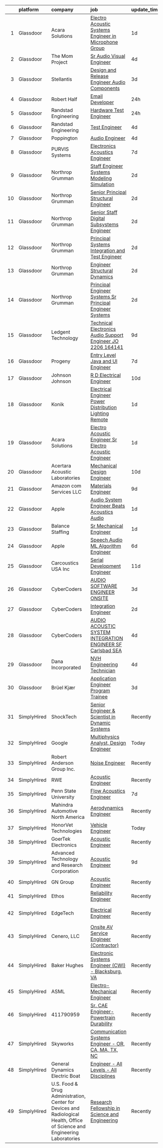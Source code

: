 

|    | platform    | company                                                                                                                     | job                                                                                                                                                                                                                                                                                                                                                                                                                                                                                                                                                                                                                                                                                                                                                                                                                                                                                                                                                                                                                                                                                                                                                                                                                                                                                                                                                                                                   | update_time   | location                |
|---:|:------------|:----------------------------------------------------------------------------------------------------------------------------|:------------------------------------------------------------------------------------------------------------------------------------------------------------------------------------------------------------------------------------------------------------------------------------------------------------------------------------------------------------------------------------------------------------------------------------------------------------------------------------------------------------------------------------------------------------------------------------------------------------------------------------------------------------------------------------------------------------------------------------------------------------------------------------------------------------------------------------------------------------------------------------------------------------------------------------------------------------------------------------------------------------------------------------------------------------------------------------------------------------------------------------------------------------------------------------------------------------------------------------------------------------------------------------------------------------------------------------------------------------------------------------------------------|:--------------|:------------------------|
|  1 | Glassdoor   | Acara Solutions                                                                                                             | [Electro Acoustic Systems Engineer in Microphone Group](https://www.glassdoor.com/partner/jobListing.htm?pos=105&ao=1110586&s=58&guid=0000018175977867845cd30704ab07c2&src=GD_JOB_AD&t=SR&vt=w&ea=1&cs=1_f83f590d&cb=1655535270315&jobListingId=1007945803952&cpc=87A0A889578C8297&jrtk=3-0-1g5qpeu47k61c801-1g5qpeu4lr1ed800-33a10d25f7458ce0--6NYlbfkN0BQuJXpfawXtfhwzLerQhC04iCxGrelUvn_xttDeop7CMmG32gURwRxhPm_v2B23n5Q4vwyu2vk683zebLjT9HGBeMhyKs5NeF4hCgBeTWDmtduG8s6HW9thmlZHF1fRwIF4CiLzOWtcEUpxJ2Sz9KUxEy9HpxjnBHxPnVlBkVpD9aofUcV8Lto3EPgKeKJEq21wQ7VFLRfbX6XmX7HeVLGmpiJeASPBfV5DSrU89OdzKOq_BE_wGop58_ymskXLYbtaBXf8dVrE1MZOaC5C692_Wu9sRXLsO4gqZWikOarAb63LEifCpCQu7p65i8GjV4G3i5y9n-VCU4KUrzYRyB1N7HSOR2MkyUJ-wkqvgjv6cPRRrcPurTPlrswO4pk1QpucK7uJqIlZ04ZVbK2GRCLbH9Oa90nvM7jVq8EJHdzgk82CjVP64SR6OKPLvHbORkO93Zh7a3IxDdMRn0VqEx7_mINHoySZCe4iiYPO6e7cv7H8svOFtXWSUKKQi1L-w0QifwxntbfPKGsIRoAYWApbps8H7KPbLopA__MO_Z0yJoMjxqgNpxKFOMlnxzUc7tzA-ogyqKVBb0XjmS7g83b3j6adYt4KqSwYq1zOk_fSPKlkJeyqkYRMIpNi1RyFipDtSIxH9uN_hOlkDagZQzaiQ0LKqzlbPslv7_bBktFrOziOOO0t67M0nokTwkQg6rCx-kYiu-imD5q6JciCdlZv0wfQR9VpHG4Jq1RG47ktL4qeRJVIqjh)                                                                                                                                                                                                                                                      | 1d            | Itasca, IL              |
|  2 | Glassdoor   | The Mom Project                                                                                                             | [Sr  Audio Visual Engineer](https://www.glassdoor.com/partner/jobListing.htm?pos=117&ao=1110586&s=58&guid=0000018175977867845cd30704ab07c2&src=GD_JOB_AD&t=SR&vt=w&cs=1_67af70bd&cb=1655535270318&jobListingId=1007937497386&cpc=AF770993EC679D41&jrtk=3-0-1g5qpeu47k61c801-1g5qpeu4lr1ed800-1e8ea6b2390f2a34--6NYlbfkN0BDp_epf89aHDQhKpPegNJQ_ldQpEFZQsM9OcONMGxWx6pU56EKHF58QjVdAUvn2gX_BK2JMdqXaKMvPQ-O_yPXPYbViXcy2agRfKi6qVWOPBhGUYEXSUtLFgrlpOWndMJZo2gIsPE7Zi1ZgxAz-U7K999IZRUqojpmdV1n4Pb4HLsOnvSLFztCIcSSsh_zE81mypPIeGMkXFdCms8qmi4bRWt5Jhl7NoFkjwOeH4dZ8kbx4h0Vk_LSLKi4cmPyiR1elFb_y8v3ZZ5ZrbRJQcHthq86UWTDN6MWhFWdx7-ijz_ZF2YThg5FnTIfFsHUg2qKKgxcghQU5U2PHLIQBNaITP6DMEYlksqzfs9l_6IgFi2gXRNCpeSjgUeBiCgRI9PaoAKjhPppkmFLFh84q-D6NlYm5whJLfIp3hd1rNPVFi8IY88HZvDxbenMKEiSj-qli8rugpDLuawDr2PrNKX2DPNPpdmtGNgwU5b1tzsTU3K1FZ5-v5pH_Rj19x7qIUSxwCVSe047WfK7dhHKI-xLboNCRzyavGnZvfMfqIPefJ1wAWRQVZ7eiryxJpjYdD6ZVh1E6zjfqQ%3D%3D)                                                                                                                                                                                                                                                                                                                                                                                                                                                           | 4d            | New York, NY            |
|  3 | Glassdoor   | Stellantis                                                                                                                  | [Design and Release Engineer   Audio Components](https://www.glassdoor.com/partner/jobListing.htm?pos=114&ao=1110586&s=58&guid=0000018175977867845cd30704ab07c2&src=GD_JOB_AD&t=SR&vt=w&cs=1_5fea1e06&cb=1655535270317&jobListingId=1007940054992&cpc=F41FEAB56D215062&jrtk=3-0-1g5qpeu47k61c801-1g5qpeu4lr1ed800-7070dd2deebb138f--6NYlbfkN0ACPwgM8vN-agjfeQIp8j7bA6rWcStjIJMvSUoZk9GVGT3PenFgbY-1Q9aN4mA31HVFRoxJ2DCZeezrQlknxOC7qfiiJr4Rv5Ph3_r0mwDFa0KdoMjgTspL0iCoon1nE0_eXan64kJIUJT2EbC5TAIcyb55Q4a9e_Ne3aH-uB0qrqfpZ01VF7bJaRrk9ZtBm-2ASGRmf-uzqLpWZHQwSNYBiCGiZwtVASzhw-QJGE58pAKezwywPK42JKcT1CN3AC4PL0xSRqtcKiX9zoxrcOXuE8gewk3DgpRqruBNOEPjQa8pKMPlmFRTaIz1TWgBh03pJDD7jHQQYhnUmy8zp29VgM_77QV55r7_ME7PYFBl2sCicoj8IX5cV2dlprGUurhDw1RwSzGjkypTpKWdCEqq6DU-3fk9rwiD6N4nrzLhHGTyIRfjNfaGxh84UlgQUQiG5T0ZEQndDYsc6M6LlDA8ikXBHEd9PbwPw9wh_pX0crGvrcbGWAdCQ89OD2wjAOJrWU-DJngTW9EmW9h4W3RuV1nul-TVQZsg2sQMMLnLDg%3D%3D)                                                                                                                                                                                                                                                                                                                                                                                                                                                                      | 3d            | Auburn Hills, MI        |
|  4 | Glassdoor   | Robert Half                                                                                                                 | [Email Developer](https://www.glassdoor.com/partner/jobListing.htm?pos=125&ao=1110586&s=58&guid=0000018175977867845cd30704ab07c2&src=GD_JOB_AD&t=SR&vt=w&ea=1&cs=1_ae4f878e&cb=1655535270318&jobListingId=1007948313276&cpc=2CAED5C921A5F994&jrtk=3-0-1g5qpeu47k61c801-1g5qpeu4lr1ed800-5bd7648ae8a46299--6NYlbfkN0CpzDdaQkua3np5pkmj49lKioZwmwxQ-yx5plwbYmV_MzWNBoPgCjn5xTvWxSHi3y4zNLEJPAZO4FTHmJvOmu2wtov3JhRhC-gMlRj7eaxUPuhPCont2043VAxQLs8YBk8I23ebX9ew0GvYpkt50hsKZH3qFXh2JEiTufr4H5wTdHnupq_i9wfEn8P_OQSNW5O02_ViLDPinz9tbomj8ZtFBERyl8DjY5y4MFWTU4_ZglHB4a4Ccm6Ap8xQiBTiiTLUCddn06_whFxD6Cs3nOEJHvIXqK0qigLBeaqF-Lknp2hhF3noJn8xG_AusRPVBT3NooqCjVsV2214s6dleyYlQLCyPw_P2YKu5uE6tr5l-8qv4cx6XSnRfnimGeHMuyAksHEO3lTsfAPak6Xjzx5l1rKCxPBUOWcloTbATFjbZc2cu22oIU0xI5FcrSEGsNWqGX2dWIg4L0H5Wg6VWPReKK_9Y1_FoL_AoMibkgoE7ppqg7HX9j4sEFzoUhyT5ZVEtav8qHOZpjJVbFE8F-6Al15g1bPuBecNDBq-m42BxA%3D%3D)                                                                                                                                                                                                                                                                                                                                                                                                                                                                                                | 24h           | Denver, CO              |
|  5 | Glassdoor   | Randstad Engineering                                                                                                        | [Hardware Test Engineer](https://www.glassdoor.com/partner/jobListing.htm?pos=121&ao=1110586&s=58&guid=0000018175977867845cd30704ab07c2&src=GD_JOB_AD&t=SR&vt=w&ea=1&cs=1_0f1b2c35&cb=1655535270318&jobListingId=1007947489759&cpc=9C2286EA3771AAF6&jrtk=3-0-1g5qpeu47k61c801-1g5qpeu4lr1ed800-c270d077603f8dff--6NYlbfkN0BDx217eft1lC7uqItkaModCFPNh_e0lnHdKkvEJecXwu4gIqA7CFTnvSYR8MShG5YAT3xmNtuZIiNpjUyg0ToAcOXhLwr6r-2xNbZcW_06shlzZCXk0hjpSTV8Or636nrvIzTKRA784oFA1to8qP_Z3tznIGN1qNgjHXf3HuR6TMIRl0x_KPMKioAMn9hBEQNzeGmQQeifjTKwCuItNNOAkcbIy5eLJ5v5XwkgkO9-2282ScQf08yOO63AhfHHV-yJAnmQGy64_dxYYACN_ABkV-JBp3wrckb2jrn1Qg_06rdN4SVVzd98zAFUsLTA9Z4KOvVa7aYTF--xQpEn5sM3FRzyve06GXRbSliqqsap6Yz8FzeQ6LTupJcCa2ugr3br7bsGlh9aL0oymuiR6VPfBBx2TBc8XHTY9FK4qyd37GCNF1tm-UYD1_7KD7juwGWNHet_2Zr18S6UtvQH-h0pXCG9UsZAb5fox5yR3Ft5RAZILhVWianJvq3InW2HSvMEPVIg0LxuJYKtN2ZmN_1zYdKS5Y6geTIi4OljhcWx3mqMIxAbz-u5gUvdFpNd2D4DIO-2jHHmv4Gip97ow00wInfimLpBV3jf5-1pp9IL8uNe9B6HeAIOyHeMXGkECg1lybMQFTV3ukz13UJAWaW3)                                                                                                                                                                                                                                                                                                                                                                                     | 24h           | Omaha, NE               |
|  6 | Glassdoor   | Randstad Engineering                                                                                                        | [Test Engineer](https://www.glassdoor.com/partner/jobListing.htm?pos=120&ao=1110586&s=58&guid=0000018175977867845cd30704ab07c2&src=GD_JOB_AD&t=SR&vt=w&ea=1&cs=1_4fb4bfbc&cb=1655535270318&jobListingId=1007936932712&cpc=1160948BCBA38B5B&jrtk=3-0-1g5qpeu47k61c801-1g5qpeu4lr1ed800-8ae2f7791b734d26--6NYlbfkN0BDx217eft1lC7uqItkaModCFPNh_e0lnHdKkvEJecXwu4gIqA7CFTnvSYR8MShG5aOWO124fPjTIQhIELmIHCS0yh6GXzefB-c-QhWN8MCMdmbvmLmXCoUhvDNIDHjIlh1-mtmH2G4BQc95N2R3Sk7nrS3BDbKrMYE1RWTyU4ovbEmFJMXpnb1UCWG8vh_VkPMldBpQk8x5tPKpiBRGavxtd36hAMDRo2bwCorwG4od0Q7nKbNhFKEcviGkLW0-fYpehPq1R67bQG5G09F9z8fbgUdlgqGBuBKirWShpHMhJX0nf4YEQzPm3_9SDsU4sz3aQf2hVAF_dEYf_BWwvawXzVPoJYfgC8qxKXVVYHnv1cel8XaYufBUhcwG_ThSdrTIZ3EJ_qwMjY8tddxTFlN-ux--k-0IZTS5mrjgzX-MWH4Ehp5dDxRtJKreTwvYyX3n2GvhOvDN_KmLBe2dLPN-evT6NhdwNiQuNR_Bvd2yDV5PKKYpabXn-Ukr_4CuxemU38NhVczA_GF_k-g5rC6yseAwGfEu0vs9tmXOa-UOFMMQ6v5ZBIQmIOKcsQj23nEQjbZArVo53gTmwUK1C5Z1dmwyijx-BuSf_nERSf3AHqqn1_7DF8zGKC1WoiMKSE%3D)                                                                                                                                                                                                                                                                                                                                                                                                                | 4d            | The Dalles, OR          |
|  7 | Glassdoor   | Poppington                                                                                                                  | [Audio Engineer](https://www.glassdoor.com/partner/jobListing.htm?pos=126&ao=1136043&s=58&guid=0000018175977867845cd30704ab07c2&src=GD_JOB_AD&t=SR&vt=w&ea=1&cs=1_537a3331&cb=1655535270318&jobListingId=1007937402932&jrtk=3-0-1g5qpeu47k61c801-1g5qpeu4lr1ed800-60c99eb234dce98f-)                                                                                                                                                                                                                                                                                                                                                                                                                                                                                                                                                                                                                                                                                                                                                                                                                                                                                                                                                                                                                                                                                                                  | 4d            | Cody, WY                |
|  8 | Glassdoor   | PURVIS Systems                                                                                                              | [Electronics Acoustics Engineer](https://www.glassdoor.com/partner/jobListing.htm?pos=102&ao=1110586&s=58&guid=0000018175977867845cd30704ab07c2&src=GD_JOB_AD&t=SR&vt=w&ea=1&cs=1_6929efb3&cb=1655535270315&jobListingId=1007931850463&cpc=356D09F0C08B1729&jrtk=3-0-1g5qpeu47k61c801-1g5qpeu4lr1ed800-4e39bed1e22fc1f8--6NYlbfkN0B29fDBQTXtL7RKg4yuuAbR01X7SmyIGFZzmoD4nzcLdWrLEhpCAQl24OPSZdbuLNrQhvC36Z_7NrPI2mGba9Bz_P8jUcBSDVcbhayTJQW6n1CA6VQWwYT5PMQwp95seYxcV73OB0O7WbBqHsESb5m-6ImhfZ9COWoTGBJlxRko0Q3qeKPeWF7lYqpuVBg2inmwQ7ttPGoIg8yu28-SempiWRhWFRmu1ci3XegCIQcI5JInS0byq-8ZZszr97ADkIveicBqnYOiOr0PSdsN_5kzpKoykQ0ndpTPekTCWndAznDekPR1AFeZXjMT2Q48XMaDwYAnQi5EhW6fT1dRwfvjEGzH25xK14zAJopsvYc4Fg6_dSa0gmwUrMaK6Yb3EZ6tqcZ9oyUTHw-OA9xQhuVcYLWe9iA2AVdqvBnmXE2C57Huq-Lj6QYz0oE0LfWnmPTyXc6XcQfNHw-jyCbY9VSyT5d54t4PJBfCNiaKsvw9dQDiCTJOUYg85hg0gDPkG4JSWW7YHT5hssy8sTvyx7sQH4xLnc7mRjiGirzu3CDlYg%3D%3D)                                                                                                                                                                                                                                                                                                                                                                                                                                                                                 | 7d            | Bethesda, MD            |
|  9 | Glassdoor   | Northrop Grumman                                                                                                            | [Staff Engineer Systems Modeling Simulation](https://www.glassdoor.com/partner/jobListing.htm?pos=107&ao=1110586&s=58&guid=0000018175977867845cd30704ab07c2&src=GD_JOB_AD&t=SR&vt=w&cs=1_0ffcde13&cb=1655535270315&jobListingId=1007942049135&cpc=0FE1F5EA2BC84A01&jrtk=3-0-1g5qpeu47k61c801-1g5qpeu4lr1ed800-dc9e1a6b88e4b111--6NYlbfkN0DPf8Tf_oakpB62WadId2dzQiWExtALTi0lpCM--zHBL1trAzPQuAwgyDf_-NiZch10Khgou8-Cu7Ltw3gWlIbJaySNZmwZrjCuvJjSbZuJJ3eJk31rncjPYYui2Znlalcdu-4v_9-GLb-49w41C1b1iGyKb4RoBpKNK8DHvwpDmUguqWjxIpLIauUwZfZIXBhDj-geRnHHST2jxiiw8O1mxDSIMzbdOn_WV5FZJShxWFK270og3nVcuknUQhOA0C527RSzRioIujbNz_AiqbJmhqaDBvvCNQ59nNmwXjW2HZuWHmT8T2j-HqeNhEYso-c2-cEQXczdTZkL6GDpIje6AzgVN6EomnSZKEoAzPdbGnD60pvqvoWuOva0CASoVX4C9QYA8KD3bsjdladIzpfRVezv1RsN9lfFfRpQiMVXA2YEviYVC0fE5uaq3pomZpnqrlfv1hTkstybVRBYTzKSP4zaQlcDBF3ZRw7xpJR84HnopUe2Vd0o8y7gQ4pTyaP_hRDsSfJSO8JSNngUW88GP39IatpT4DK-t6xF5TJcz-zQDTifSdG851GeW5RjWsmtOYlAjptwfsh3mPqlKXppAflA-MTfkTjUqnUV66cA5PodIHB_QBnAqPhqpPH8wi6JFsFX6hOUXGZEJPdySXtZs68VSZSrxeiRVjHLXyrICt-iqpcaWg3Xtxg6rS_MX47Xuuq0ElUHMdnwR2Kgzk-Qp1DAXDzepfD4AS89w5wIjkCNhobkoW6_qpmXWgWOl2VzVmrGMXLK7LMguro1peKLW6ORpfzRxuTGEMdpIulRrmq1yqJetvOUG91FYwl_OywlsScItG4QT0Uisi1TT5N36o1L_1x9xn0%3D)                                                                                                                                                        | 2d            | Nevada                  |
| 10 | Glassdoor   | Northrop Grumman                                                                                                            | [Senior Principal Structural Engineer](https://www.glassdoor.com/partner/jobListing.htm?pos=109&ao=1110586&s=58&guid=0000018175977867845cd30704ab07c2&src=GD_JOB_AD&t=SR&vt=w&cs=1_4b89bd32&cb=1655535270316&jobListingId=1007942080696&cpc=0C139D4CAD5A6DB2&jrtk=3-0-1g5qpeu47k61c801-1g5qpeu4lr1ed800-1a790195d7c9ca92--6NYlbfkN0DPf8Tf_oakpB62WadId2dzQiWExtALTi0lpCM--zHBL1trAzPQuAwgyDf_-NiZch10Khgou8-Cu5-76zCYth_05fdLHipP9iD9_u5ByIDoKV17gaCnWB1nvrtbtz1YtU5o_f5d8LLe1CyKZbQeebZQpGpStwVHMWokiaRpwtEk5PLwhQQvMEx2LGe2jkL1yAOWvf5lEz2_o-u076NiM_epcG4A2JEwtnWa_ksVLiWJMX_bS7zHNIbi-n5HXaUbHNzsfXk0rtmtZKSdrH1cwDYh5eEO-end7JYioJ_2CBJQAM-gLjv0H3tHIWCmprDnRvPR_up67AgKHOyO6jDuEJQWNtVkOmNywjRsr4QLqYZ_dCDhTauzLFS50K5-R1_mFh9TE_vR-8dPYrIztlAy1kUHppb_Rvl3hENJU-TSpL9rcowshy-h7O6QgYGqHOLIYqnv8NixUmv6mC8xAYIQ-vYXip_eJ6QF4KxQXxcMppsPWsUacxgFnUrw-r_sTkk8WBbQ0qQVxrh8KD5V2Bn8O1kqt8B-4qlAtMsKYSNj4cv8fjznBKFQKEcP61z9PFOqoCd0c-zC7yDxLEeME0F9Kil7FVgQ2hsEfBacBO176a3_MHq0kyQ2cOVq-00tGMLE7aEpasGAkXprMacFrowX_ss3rHTzVAwab6-kKuILrbAmuRHLiWMMXCG6_u_QDFvhIZsja5ipuggO0Ituq9h68iUUPJRUnCZtlwvvUm3Q13Ik-jimRgVz7fawo_4mvIB61joy_1bQCCRr6I18dUJaJCKTW35WgfKtMAABrMZZlDYqYbfK5V9Uvny4oOOKS0cc6iBpy3_ZzklKDGCvYSHVOn5iwojOCwPiMCs%3D)                                                                                                                                                              | 2d            | Sunnyvale, CA           |
| 11 | Glassdoor   | Northrop Grumman                                                                                                            | [Senior Staff Digital Subsystems Engineer](https://www.glassdoor.com/partner/jobListing.htm?pos=108&ao=1110586&s=58&guid=0000018175977867845cd30704ab07c2&src=GD_JOB_AD&t=SR&vt=w&cs=1_36befcbc&cb=1655535270315&jobListingId=1007942046062&cpc=4B86475FAF393599&jrtk=3-0-1g5qpeu47k61c801-1g5qpeu4lr1ed800-7ce9cec4b6061ffa--6NYlbfkN0DPf8Tf_oakpB62WadId2dzQiWExtALTi0lpCM--zHBL1trAzPQuAwgyDf_-NiZch10Khgou8-Cu2R4XJTrpGX0OIH_3OpVRH-7eSHFQt-zygFmp3wtmdimAVAymqXyQjjwnWewZ5t8iJZzaewW2nBwKspmahKbZl_dban6P-mJekerrXsOtKrHdac_Q0gi7-kovx_5Ef91txu5FzEunhUbOYhrzM8KHyiTnjk0CzJY_cYdZq_m_iFTHJybw1KcF3eXPoOs9YaDD34KIclXzGjRyUU7SEiree58RgLYIy8w63IbDGKl_ndZMRmuCA0qHT1yInbnjYyA-xmGe6spInQrS1Tyl0C-mdeN3y-JnzGtXuDK7ci6Me4WWeLksA_k-X768aGEWG29-bFRGHMBfhM1_48n9oBjfADEDaCYa1aGu-B2Xfvj4ITZF03H74Qt3Qmzi6HS5Kns8ZgltXSwPDVAGPNkGzMnupzmlKRI3luhkuKtAhNBSKzeiuLAZMrPcXnnj4wIDEKjYODmQSV3WMlaEvmi13bHANhzHg5b1T76JbC-nyslAP3pUmH6qnCcFWWdJk_l0fTBZ1rvhw_2UgZrWgaccX8IeWZLuY8RxAEoD5rJ_Rm1DXNZjYQaI4sAGg4YHjrmSYFwZcXV2ArVx1TXR_8_Ok4YTlX9Pj8-zTtBx1RnDlHEthg_ZYDw3xX1OuNHap6wYJ4ZWslrzmqzevTQRpNMcSjlA_twRKdAZmmCLJTuJmNFfmyTBhnjA_m6WqgpWKh51QdloiGUGEJsXhYiZh7iIcmfJsDhM6LvG6OYXS5NTn24BWTglNrDMJzPKiaLadkG8QUkgBvM4SGeVpe1tHDXXcepfk4%3D)                                                                                                                                                          | 2d            | Linthicum, MD           |
| 12 | Glassdoor   | Northrop Grumman                                                                                                            | [Principal Systems Integration and Test Engineer](https://www.glassdoor.com/partner/jobListing.htm?pos=111&ao=1110586&s=58&guid=0000018175977867845cd30704ab07c2&src=GD_JOB_AD&t=SR&vt=w&cs=1_606556e3&cb=1655535270316&jobListingId=1007942275475&cpc=155EB9D5185558AF&jrtk=3-0-1g5qpeu47k61c801-1g5qpeu4lr1ed800-26718d41e03c71ad--6NYlbfkN0DPf8Tf_oakpB62WadId2dzQiWExtALTi0lpCM--zHBL1trAzPQuAwgyDf_-NiZch3lW5q1hyHtOjMgNFVdTiJZUP1B0jY6up8QEbbEyThse4qf_vwexbNAMVd9AmQyVgIQf3330gIA-IHXaxwFBmlCc4R4MIsssyToKcSB6BITi516S1Jh7GxYFGpjc2dWlstLt6G3vDiBZqQ1Q_1qbs9k1J9mhZ8g5h9MlXxvCsSkokfRO0JfumbrWzh8WjKCl2h5P57C9NInjb3WJ-01kM7SaPU8Wrje-qLYEnTxFkSbkcqoFZSCfbMg5PtL-PsuTVI9JuUDRb-Oh_YxEUFGN92Wi1W1LvYIeKGnA_Tt-NgEfn8Q8WA-JDSvlglmJbtahdDo03iUvqejFX0G77jbT9vashxzcn9hDBVsrshyDwQQ6ZtXrMgXzCl4C26AzdqDJxBwjmvWs5tWhzMXyRKPCF3lG5J4impp619YQ4gQTUvNSwSLS84igRfYBaVPKeb_mo18ZacMhpinHysHdbHVPPLnHWjKxsZEn-lSmDZpHq2ii_C0pv3l7hTgzUOnw4o3qswgXUCQT80TBnO7kgyFkqL4N41B5KV5Et05lFJZUNH7jCIKY40unnlRIs5MyKztauwBD9jLH9L9nyFoomA7Ovk7lioaMwNLcqmI494zgZzcyjaI9ie5yqg7XxUbNPiA8MENxOMMff4RBeE2nT0vRMRHq6sON0ImR2uV5LiXS69CVMNaVEQtUDpow6rZfJbhYpklYqymKIDf-v-cKJgEdUz3FH_0oKH0z3ZjrX1F-OF2FqKchuGkDhN5um-kntdSqyPh5c0KNMU9T4_3PejBIpWK2JbDCxBLQGf1ktNkKefEWg%3D%3D)                                                                                                                                     | 2d            | Sunnyvale, CA           |
| 13 | Glassdoor   | Northrop Grumman                                                                                                            | [Engineer Structural   Dynamics](https://www.glassdoor.com/partner/jobListing.htm?pos=106&ao=1110586&s=58&guid=0000018175977867845cd30704ab07c2&src=GD_JOB_AD&t=SR&vt=w&cs=1_cee179d0&cb=1655535270315&jobListingId=1007942591500&cpc=F17331D9BECC482A&jrtk=3-0-1g5qpeu47k61c801-1g5qpeu4lr1ed800-812c1e14747dbb04--6NYlbfkN0DPf8Tf_oakpB62WadId2dzQiWExtALTi0lpCM--zHBL1trAzPQuAwgyDf_-NiZch0UqhliGgMESFG8c9VlXYVIWE5VNo8YKIPHXEAOESgiO8vRlKdSkrSvk7kOQyGj7S80c2vQGmPdzTv_cTYMzoz2ym7r_TY35t0hxCelEqFOgYIAoP5L5llEEdJ6nCnfHD-hwpFmuC_IyYHpKZl8fjuWR1EhXkeymtNIP7ksgRi7QQw51EO7v_2kj4-ZgiuvddoK2TLV_Pzh5tHAPW8-8jkmnOslNTRZrAtaeyhuysQoGzJjIjaLaJLlDdeJhKhBtxN_NMCDsuJ0yrMNvw91T9LKqotReiDutkvYBex0OrhgHfzQaVMPAbzoNDQnuAzA-qb71I4TID2dTH0L8pCIWrM7Gul4LAsyZClIB3UhkgG4RX3VnK65RJt_p3xLXd_4iQfvAqEeyG1nnCXAlLPaIrG4y2UokUnfYDxzXz9159hM5TpcYm7maUawgJqOAJ3wRllHogO_Qy458onSSHrbjWHa44vEsUPNXVoQmOR_LaoVQ-2Al_e-OQ8exCkcVjtUTcajQ1gUoXwYl8-GxNiPQs_wVZ2GZgKOsgpGLmEygjqguxyPyUFhrOW9tdPS385sJSIfA_N3EzddxzMKuPYGVyp1tEHRjRP3YUfwpuf1mAjDvelFxCV1PZ2bn7jxWcl4sjoZZ1wZb5yfzEZBVV0j8HiCtysc5BluO7bvOR_EfHRMfSdZhUQmdB7HyN4uwhEvyp6GBfngpqEtjS4fQvaWaLqjjXsktwxKRP6ddwDgx9I33V9HFoYOZPi33dBxmTWc2vYZ7XKFdWjGww%3D%3D)                                                                                                                                                                                      | 2d            | Clearfield, UT          |
| 14 | Glassdoor   | Northrop Grumman                                                                                                            | [Principal Engineer Systems  Sr  Principal Engineer Systems](https://www.glassdoor.com/partner/jobListing.htm?pos=112&ao=1110586&s=58&guid=0000018175977867845cd30704ab07c2&src=GD_JOB_AD&t=SR&vt=w&cs=1_77e1a5dd&cb=1655535270317&jobListingId=1007942041981&cpc=B076152010A3B66C&jrtk=3-0-1g5qpeu47k61c801-1g5qpeu4lr1ed800-e48e28d163f1520f--6NYlbfkN0DPf8Tf_oakpB62WadId2dzQiWExtALTi0lpCM--zHBL1trAzPQuAwgyDf_-NiZch10Khgou8-Cu8CD7I3fX7MrmWNxbLZR50w0inIMxQDEx9EaEoENyY4oc4GxnlBv4XHH2VI65uRfC2YIhBc8pBz6R-0hDOVKqFsbR-7f_gPh0AUc9O0KwVjbq9fx8xtobdGGq_LPcLlP7MFFfzhQqh9kvTb2Z6DKnVmp5lgiBwSASdzaR-ISbdpwkPPp7d5wMdnknwC2cwgVXGZL5KINl50pB92FBNalQtWUg7y8P-TLkZi0ZrpSGJWNSY0AbMog_W_8AEgXefxSc2R6IlAPtbEo02FDzleWf6GDcwYPa6LYUz-yRbpyGQbEXoVnb4nAxQWnc1ylKsi2y7YvjPSeZsoXcce_rPEM1Mqm-88MSzzUBpYRkm92PlsG2YKVx9VYOf92gISE02lhmaj-q1jLMDEsihtN3gWlXfpPMbKU2CUXEkG6t2hX9LOmcesJNebniA6zp1Y_LDhzT9vOXXpEy_NO3P-8-SGhzciULXSuzd_O_nHdgDudKxDDjJBFJsU6BdQKEyNDmEOe6Hf1oLl_FapZC87Q9VejKQyGMNJxLKGtGk5V4KB_FFCH423lAQ2fm8ULHd8EhP-ApnohzGrCADcl7AaPLytc4U96_gbaCLhiCCbXrSojqyBpR_ZWpWifT2VKG-IYTZkwuXKxY0vendfdpTicVh-ggNcjFaZVEUcpdlxm_5Vy45du6WpZBz-i2gPrVMtCbwPCoRH1x1VQt1A1wJ5dfFdHioGDsHdH_LKF1Sokde6jG0tneJ4PFdqktYlfi1nwnLmepvyyTmlcds28Ow2UZB0nAEzX1CvTkQr-NdJcWTA2u3BF)                                                                                                                      | 2d            | Annapolis, MD           |
| 15 | Glassdoor   | Ledgent Technology                                                                                                          | [Technical Electronics Audio Support Engineer  JO 2206 164141 ](https://www.glassdoor.com/partner/jobListing.htm?pos=124&ao=1110586&s=58&guid=0000018175977867845cd30704ab07c2&src=GD_JOB_AD&t=SR&vt=w&cs=1_08d87b8f&cb=1655535270318&jobListingId=1007926138461&cpc=6FC5BA77C9A4CD78&jrtk=3-0-1g5qpeu47k61c801-1g5qpeu4lr1ed800-5746adba1f036272--6NYlbfkN0BhfrGGbcblirJ0_oD-V1jJ9SBvie1turFDKTAe6KCgNxcglQf_GDNs19Mxti6n_Srme7lI_GnoYEG7B_cetxCtFYk_WcDPEkmNW6fhBuqldATdzeMCQnsdG8Clk3zAgvaR8IfVBy29colwqcaGu155MNzHyM-EkVCjHwM9uHBSP4tqJqPCHMW1M_A1OlmZfSIECXp5Q4OAtdUxo3aKPtnnrVfN5BukbC7HQ_MpBTUx5-ofaylh1GVPazl0uATzENCP2cwuqFvJtrN46yMqqVA5Gs8E-qa0QiQDPkqbMulayAU1Vrix8Kqx1l5z3r2kx_XmM_0SBGu5RJNutJvF0Bjf6Kg9y1ZV_sha08TQyu-BywQesYk5hKkF41RHXuj5sf9ae3FxBELhENarfp2hNXw552p-fugDD8PfViTwNeaIuDxuPrHjhw4tjP126jGTJTGDGtNhiDV0Gw4zFk7tb89bbOxwY1yR8rcyWTWp7m9SOPpaSjkIv0v224CTkfgeOuLkyA-ytfqf31RFW7bJ887hBW2K1e-yy5KjAGAjwuLSiYH6dUQGQ-q91daQgpl2pWJ5T46fc0R213fNU1y3a0nz4xwxvUDLsfh5JGaKoPhbN0PP9JjjXgY7pMPjY6KqSc7THzCK2x6JmVvE4U4qDwWu0-EOcYKB8aU4-7XTANT2Qk3E1UDrB1Er)                                                                                                                                                                                                                                                                                                                   | 9d            | Portland, OR            |
| 16 | Glassdoor   | Progeny                                                                                                                     | [Entry Level Java and UI Engineer](https://www.glassdoor.com/partner/jobListing.htm?pos=128&ao=1136043&s=58&guid=0000018175977867845cd30704ab07c2&src=GD_JOB_AD&t=SR&vt=w&cs=1_2bd4eeb9&cb=1655535270318&jobListingId=1007932198898&jrtk=3-0-1g5qpeu47k61c801-1g5qpeu4lr1ed800-6a4d0cc6609eef3f-)                                                                                                                                                                                                                                                                                                                                                                                                                                                                                                                                                                                                                                                                                                                                                                                                                                                                                                                                                                                                                                                                                                     | 7d            | Manassas, VA            |
| 17 | Glassdoor   | Johnson   Johnson                                                                                                           | [R D Electrical Engineer](https://www.glassdoor.com/partner/jobListing.htm?pos=103&ao=1110586&s=58&guid=0000018175977867845cd30704ab07c2&src=GD_JOB_AD&t=SR&vt=w&cs=1_db99c67f&cb=1655535270314&jobListingId=1007922699024&cpc=4AE8B46D8845344B&jrtk=3-0-1g5qpeu47k61c801-1g5qpeu4lr1ed800-bf0cc5c333c4b79e--6NYlbfkN0CCkkOEIuV3GsdR4aB9eIw4CLk6HRsorgR-3OrCJVRFzXv4yqZljvCOVtjHsajLUQcIAQ9LeeAixp0uQ4AAInAU1BuSd-KZZm9Plqe-p3KMkc2lvgaaSFpnCWofxO4Z9oiplu3xS7-SDRgUAD_a2FTqYjQojDgOSh3HB_sCT8bsbKC_n2SYnKNztiq_nelgvUo4YZA_az2M7IymjWZOlZjmYvfmTSdVPswiaTdvJCyCVuSmHDzQ3gnlLzI4N-LGvspH8-_0OQjuatssbKm1kli9cQmp_2TrYZKOihxTSmpuoPksJRHxKFdS1HOyUPNP2dH6hiDz5FouhsLiTpttJ_yPvjGSqmJBMPOdMuxUCO2O80vShcW2Eo3VxvSUiinvkZxSQ53bHBHferOYj2yWcPix3wqJ5c-HJfi6l1W6sEvIp4qeIKZIXefEmEdYQKPIeparF_EHZ5l9Uz60PEaQ5fc4bf_3KNLR5rFSWwt3pN-r4VDG3pq3catdjjGFBWWMsU-CbaIjTgvZmw%3D%3D)                                                                                                                                                                                                                                                                                                                                                                                                                                                                                                                             | 10d           | Los Gatos, CA           |
| 18 | Glassdoor   | Konik                                                                                                                       | [Electrical Engineer  Power Distribution   Lighting   Remote](https://www.glassdoor.com/partner/jobListing.htm?pos=123&ao=1110586&s=58&guid=0000018175977867845cd30704ab07c2&src=GD_JOB_AD&t=SR&vt=w&ea=1&cs=1_5fb1c9f4&cb=1655535270318&jobListingId=1007944840997&cpc=32EE424DE2B657EB&jrtk=3-0-1g5qpeu47k61c801-1g5qpeu4lr1ed800-b9a787702e43b680--6NYlbfkN0CtRfEJbO62b4JqOzanzcWMJBR1JzRWelxfWGz6I4RrBLk4853Sr2jbyegK_RDsCoebGs1MH0-Iocm766MyP4ghVlaolST3AvFXTN-Lx6CRKMjVfMwNaPE3LwznWsAl3EjdjDLKabzCLo0umEZuYFohTcaC4Y3t4EHqd9ZtMksXmAZDYLVqzuVgeEg3UBaXq1Q5Bh-o-T0qN0WOu9yzvP7AZV4Yro0mQh9OOc5Viz48vHOZywVM5zAFIh174Iq3m75iRRzT-LMbz4j3vgkha7fR7HmXsSytNh5KCv9EHbnI5fU0z07dlWU1YbaBFTZ9uSLcAXFGs-CJCYhQBaEYgrXrIzz9XUzcjg_dbLWm6Zmo40EisTJM-gX3ttZ1rw2-UG97dRVhrUb7PWfX5E5YHl2oDrnevBY34m5xPUEchnCWpFSB1T97im3kWOznEK5cNH9FKYPxCu8_xrvfYlzE-SOBqu_fUVgtGJPE8jrXn68JmczVSzyOnnvrIiT2f3IALDkQdX0wNUe2gw%3D%3D)                                                                                                                                                                                                                                                                                                                                                                                                                                                                                    | 1d            | United States           |
| 19 | Glassdoor   | Acara Solutions                                                                                                             | [Electro Acoustic Engineer   Sr  Electro Acoustic Engineer](https://www.glassdoor.com/partner/jobListing.htm?pos=113&ao=1110586&s=58&guid=0000018175977867845cd30704ab07c2&src=GD_JOB_AD&t=SR&vt=w&ea=1&cs=1_9c6ed6f2&cb=1655535270317&jobListingId=1007945803954&cpc=D69957E0862862E0&jrtk=3-0-1g5qpeu47k61c801-1g5qpeu4lr1ed800-12a33d67cb4f9952--6NYlbfkN0BQuJXpfawXtfhwzLerQhC04iCxGrelUvn_xttDeop7CMmG32gURwRxhPm_v2B23n5Q4vwyu2vk60A67_P3iUQJO3PdPI4oGR0cBLGlt5vNvTmpjU0dHpSN-hkK6QoOGPNbNy3iTEwJBJQ6Voijnm_QspCUA_2l9ljUyA6jjBkSkqttqbmnn1bT_l3ka28VovK9klBhvlD9jiLzkhdMGNSnwcsTbWqYy9GActMckhgCCmx1jZKX5aBWi47baCcRx-IykIfmaEnPfiSDLlN5hJg3kJQorYoQybUGDBHDrc4AVQ_yFSTbLNEH70dHx4qsnPlnbvf-4MzNqEmm70jiGtayfFUatLKF7Gd-dnOS8f5T924Klv4htDT6bCEA-lTUV_Xx_dxmHBT5Jf7V4QCnHtg_eXMDkraWNLwLl4tIjdkWsa02vHnM7Ts2Xpr81xB5YgHKjAKnFew-8EO1iJsruT8JhFQFWAmn0Z_Fe8iASf5ruOGZTRJL_DE3vIv4e2-RLi-u1S5dRjZmWQMPCy3TijJXdseLnAfru3DPf_gB5jAhezzRrpJRvx3N-aBR2Cdb0asO-dC-Jru55EQaefV-19-e9urhTYOWwR6xVERTu7NrYFIxpUaIrB8wf2b_kcyjqJKp5MHOje71JzkhyEVmy9XeewQkxpY0a5blKV4cK9W7NzldbNh0yebwUf2ltb0YKP-Bzfrgra4r6dzqchzamorUNf3TdUJRa9IFNWauyvmfK8BTkbjHbek3)                                                                                                                                                                                                                                                  | 1d            | Itasca, IL              |
| 20 | Glassdoor   | Acertara Acoustic Laboratories                                                                                              | [Mechanical Design Engineer](https://www.glassdoor.com/partner/jobListing.htm?pos=104&ao=1110586&s=58&guid=0000018175977867845cd30704ab07c2&src=GD_JOB_AD&t=SR&vt=w&ea=1&cs=1_e218ab5e&cb=1655535270315&jobListingId=1007923836196&cpc=70D6958B2CFB98E6&jrtk=3-0-1g5qpeu47k61c801-1g5qpeu4lr1ed800-923bf5b349813716--6NYlbfkN0BflVJNwGhgNxcd2RjbXHB2Xi-A9QixhWiONe55HLAVw5nJx4VfApodUOyVfTfArvkuLW9bEABIOiwKF4FzDhbFZ6VMkWjyIOdyHiyGji4bHgYl3l-aQF10j2mu2h90b1WCcrqsPRqSOWJBlUw4AxEDAryxQ5qwY3Tw9_EYsg_i_MxOQ7jLe2rtFB4EhSnG_ouVnlGl12exzzj0ANV42UFmL0hkkUWaZYN3EJVFPiTD9cT6pi35CBS-ujmxEq0QhGcdrUdzO2Bs76U1uOpCcP1lBJu8saY7649121kH6-qQZQbItSe5IC7f-TiKBklFyfWyH8288nGMEMrxzcz4kkHtCSRHz2DPUcKDHen6mlTjRCatQskXndKG_k4z0fu2L3pN3rQJV4qc-4RKDGaP1EgjuJgyw2jKAU39SBOptKK2xbZVgTX43Irp-aM9Up8OIJ06ERQQbkMYHMzPzzhzx5K-TFjsK5Cv6JZqDwvWadiETLbN88ePmauTTWjtRKoFDRg64J0pl2ImOSiO_hVofCTFyfEZ2KnO0Xs%3D)                                                                                                                                                                                                                                                                                                                                                                                                                                                                                                   | 10d           | Longmont, CO            |
| 21 | Glassdoor   | Amazon com Services LLC                                                                                                     | [Materials Engineer](https://www.glassdoor.com/partner/jobListing.htm?pos=129&ao=1136043&s=58&guid=0000018175977867845cd30704ab07c2&src=GD_JOB_AD&t=SR&vt=w&cs=1_f9361059&cb=1655535270318&jobListingId=1007926659952&jrtk=3-0-1g5qpeu47k61c801-1g5qpeu4lr1ed800-16ebae65adc3a524-)                                                                                                                                                                                                                                                                                                                                                                                                                                                                                                                                                                                                                                                                                                                                                                                                                                                                                                                                                                                                                                                                                                                   | 9d            | San Diego, CA           |
| 22 | Glassdoor   | Apple                                                                                                                       | [Audio System Engineer   Beats Acoustics   Audio](https://www.glassdoor.com/partner/jobListing.htm?pos=110&ao=1110586&s=58&guid=0000018175977867845cd30704ab07c2&src=GD_JOB_AD&t=SR&vt=w&cs=1_913dcf37&cb=1655535270316&jobListingId=1007946395921&cpc=334ABAF5D42DC775&jrtk=3-0-1g5qpeu47k61c801-1g5qpeu4lr1ed800-21e9ee3c22229fe1--6NYlbfkN0BvKrLyj5gPmtZO9T8euul8TCxuuKNOtzRJOomxnwSEodTz2Bc-sPZl5OJ9R4TJsNec-GsM5itPkYUMiZ97SD77MqXyI8TTSJXPoB8wYYM4-otOhExxyVxSfwsfphh3AJq9oe8XmOMABO7CX38-IGS9xk4ZIL5Qtw7nwOgEuLFhPTdO5gdhuFIqvLQ3P8DFqjKeNaKwJ2eBsaUkDVu8dFVJryhmCpx2NZ5Fy5kAabpIl2zv86lZH_AORlDWzut_bHQ4d0WRnjVfOo9Gzv6E6nsWGDjTzeAX90F24gxgNyayrYCnZn9i8lKwAAr-KcNRZ0D2aKmqUA_VHD7gIsDvfendPX_jdI5tSBgjUfvmSJdalNOa8fsXXmufgixqSPcXFJh43iBqiZCwHgdvP4vOpEnLaiuz6w-T63dPYyazDi2UZilGWrM9VEUu5YDrxnGtzd1jqvFyDgQybHEIpM2ltm70Xq-20zrhCyYR_2dQfk8qmDSUjaWhvN8uVNr3mU4eYtIq6U-sF7-h_0XgQgd4qegBTJ96jI7kRWM-EjgPzWrGRAEBDA1reB9KLk-VH7nPE1wxYKIslq-kYI59_-ZqJsxuSAVFwQXuKS-cquNwhg3C_PFca1Kw_6Axid1aXOSjqzfUbCmUZrQLI1F83byPXCghT9YDcrZLW4m0UkR8NQfy7fN4eJoPIOssw6I1oCn9sY2KDh2eV1-Z-od6xOZYvWYNev2dDHplhlULFegdvrHTDPkvrIWQiWFhk0yvHcaTT-Dia6xz8HTbjYnxVsXnjXUEVn5P4Z6DxwtQEso0sLh1b0IB3waNU7PrbO5UhZ-XAtGsJo_V40uztP-ocQgxqoDQfRGIRp56g1IYuj9mjLtIHJGOb_JTJN4Y3F3i1HDQ-3mDQquCWsEig92jQUqFqnYxoSbJWrwiV6hrNXBLCjq_50XhKDfipxJXXnvEchNmyfgTUwG8aRwuLH7XxI3Evnrw6t-kYfTDPseIwpN8uBLf_5sbP-MVKqAj) | 1d            | Culver City, CA         |
| 23 | Glassdoor   | Balance Staffing                                                                                                            | [Sr  Mechanical Engineer](https://www.glassdoor.com/partner/jobListing.htm?pos=119&ao=1110586&s=58&guid=0000018175977867845cd30704ab07c2&src=GD_JOB_AD&t=SR&vt=w&ea=1&cs=1_24101dde&cb=1655535270318&jobListingId=1007944854253&cpc=C891152315FA1AD8&jrtk=3-0-1g5qpeu47k61c801-1g5qpeu4lr1ed800-dec1ac965444c7f7--6NYlbfkN0A8rnb6lc_tT8WXC6HRrFEklcfrOHg3bjckyZ4Hab6pWuXNMgEmg3BvjGYT9pXlVfDWL-b2NxEC1ehM1M8PE-l0ZcvVKCzXEb5juXNmu6dPGmw0cwEmeXNkdvcxILT4n8ugPVF149vXTx3DlAyu2uejU_mGq_q5areYuNAFmyekKl4r_SqIwbgUw19OYoOzJarPAz4wxQ9ZuUNqj3HD7R2YXQIE3BnCNwnNAUwQO8x8W7vtFq7VpU-Yfs_dp6r-hAJhiHIiv5dmYL1aLwuVznBmDrlMYNv7_16isT-tc1PzhZPHzws2MFWFSbHSsIdNikpD0kdCHG79Q5hWwBZddrCHIDOUNqx-RFurUGsw1sdiTvKB9F6A4rPYAfwSuNOB74PFj7xtAvkiGuORDbGkcbFtXuvYPEGH5GTLgl2KdNC90x7hEXuK_6fqA4YE9Wn53byz3Mg8QNpL0f9_3mOQkqEXDV2v2QPooJt6nvf1bAbvlgVXLlwNXQ1WsvGhLIbBeAPTpig6wMbrPCcqd5jev-Gq)                                                                                                                                                                                                                                                                                                                                                                                                                                                                                                                    | 1d            | Fremont, CA             |
| 24 | Glassdoor   | Apple                                                                                                                       | [Speech   Audio ML Algorithm Engineer](https://www.glassdoor.com/partner/jobListing.htm?pos=116&ao=1110586&s=58&guid=0000018175977867845cd30704ab07c2&src=GD_JOB_AD&t=SR&vt=w&cs=1_1a86350f&cb=1655535270317&jobListingId=1007932865777&cpc=F41FEAB56D215062&jrtk=3-0-1g5qpeu47k61c801-1g5qpeu4lr1ed800-3eb632309b7f339d--6NYlbfkN0BvKrLyj5gPmtZO9T8euul8TCxuuKNOtzRJOomxnwSEodTz2Bc-sPZl29JElYHfcoSkHz8o4CIGcJ_I4beLT8nnhHcgyCwp7T0QGg4bnv8a2TMV5iTvVDayIwlEND8_sPmKrLf72PUZe0nt7fpldQZLi7iWfnr5fDoV18Zio28KaBuORIQV0HMrtX81nHHfk2nr1DsssAnsg7YUek74vs5t0I6cxuHtreQWOV777m5cFKaUYm8dr9vc2T_i8nk4MufbHsocYzQ3cEqtFfrQL7CuKWdtsbEBo9YlHONGPcQAwf5hEZAZC8m5VAVbPXZsh-phwi-wSOY9FxKmqcIlK1tWt3qfaDpPAy_bzgi0-ak36gC2rUy3sNNVAvTOb0AxKfQzTss8k29IMRV8dkN7CccIG21Brz0ZfnQ5O8ag2j0MFbHekIZHkM55PtlHVgQMfyyVsSy8kckHgBYfr0-qkarD-eGwKHBXgfg68AbB_WIyB0aCd6lJcL3SBQKenrak0epOMhk3lA56bT1X016A-cZzJdHQnRl9Uhpq7p-6GpjggNHkbGmOgTwNunnToQ-f9aqC3EWw1sHWewaO1VByLx3VNRFcqCLakeS6E-lIUumNmvn2oBTNU3N_uDSweQoN1GkEKWgteN62wdG26vjR5fbH_rv5fX4y7YTamTjZw9at56DBK0lzYbtrGs109_lAkfKela6_Ryvrt1VZ_CEekvh1NcovVqY5VMbzWeWbgK7kVjtHirgtrBHCs71e-Ti8Nbkj8cGXhrF943q2JUD9NJ2ptLo-mCGjk1aRp4KdQtL3h57AZW6lw0ZeoAdG3q4uP50zxv__-mjLNU_VJgXoc5KWGQjkFdvNR5gcn_So-hUNRolTcbNWU3LbBKDKAoKoNmXGjJM5TfJjL_eOqDznjislfQ9IHOnPfqHwECqA0eGZtC6uxQCd0qLROJYe5hr73uNe9yu-dqSNVQ%3D%3D)                                                | 6d            | Culver City, CA         |
| 25 | Glassdoor   | Carcoustics USA Inc                                                                                                         | [Serial Development Engineer](https://www.glassdoor.com/partner/jobListing.htm?pos=101&ao=1110586&s=58&guid=0000018175977867845cd30704ab07c2&src=GD_JOB_AD&t=SR&vt=w&ea=1&cs=1_c3875d6d&cb=1655535270314&jobListingId=1007921175514&cpc=A589545E5CF891B2&jrtk=3-0-1g5qpeu47k61c801-1g5qpeu4lr1ed800-0a1f0c9080a14218--6NYlbfkN0D_KRozbKJx95I3LRYgbj09bqBDFeyQG4s8tCOB31p2DFCfznqwW2e4F4lTqEQzQU-F_7_uhW7jszgyqfB-russR9r901OxNkwAe9RvV32S747gA4FoTB5GkfwVsIrc2niUlzvlbtBtQztupy1CoQCOJzjd6_RjLcLFosP44hb9ysZ87SE3Yxx6qsDW8YQZjSUbAPX63tEZ2aI-KmHM2ilFV8Rcu_B9fvwcZdyFSwIXXE2G7oVvoDY7CYIGExeJlHHs942O4AWTlo1bhKdLRiP6hln9IS00RBzoFLzaJiTdYFog-bUO94pA9YZLVjdbiJadUu-RODvJUXgEJuDz9Exw8Ym9MYNxTeoR09uiEIrE4UV8DGnRzyjYW-6Wt67M5dlXicllKFr0TRraEKQBZYXgvtfRAXfwqSXFgshx1pSwoXIu0ht544OyxF7w8jmfc4qVq_0rKUt-kwe5hTvHILph0SyP6-ocXlUgCTIJMIavUgzwFWiuIwsnwjfzP67EKmrA3QuA6Jdw7A%3D%3D)                                                                                                                                                                                                                                                                                                                                                                                                                                                                                                                    | 11d           | Howell, MI              |
| 26 | Glassdoor   | CyberCoders                                                                                                                 | [AUDIO SOFTWARE ENGINEER   ONSITE](https://www.glassdoor.com/partner/jobListing.htm?pos=122&ao=1110586&s=58&guid=0000018175977867845cd30704ab07c2&src=GD_JOB_AD&t=SR&vt=w&cs=1_3246ccf0&cb=1655535270318&jobListingId=1007940050755&cpc=1CBFC3E34E2A31FF&jrtk=3-0-1g5qpeu47k61c801-1g5qpeu4lr1ed800-e3a82285dcb447dc--6NYlbfkN0CpFJQzrgRR8WqXWK1qKKEqALWJw739KlKqr2H-MSI4eoBlI4EFrmor2FYZMP3muM1l0BA3VMkn2puHx1ljGsvalYYmjVeHwwrH6f6aeaHumyJAks2j60MqyjB7bqoGHH-xE6syt80V7IVoDhtksUrEIvhmQHkYuqO6X0wnaP97l11H3qXnNvEboZFIA-OwP_NV9QKVPQMo-E9UtGyEQw9uhiMpUYBi_AcdiWPYUyxQf3Dak5APbDerkILhgK-YtliA_bVIbQ97j_r-F419WhbAKORhWcB2mKAgCskGl_MGOOB6Ceqi4-njKa25zgYZQ4yTPT_eevwFkeZlFTi8x7rL63tSjnycqDV9wezgmXdEZNyDt7lPh5LW2ZDkUJ4scsSJpzin1s2snVzNIC2Ie3jpprPPZMO7W2qHWRVq2qJmNxmPKjsgTzm2vsPWQfygv5FZQbJhlUTzQD9l7M78vyHDlDWAr4DxMNfKwH0grwHjS8cu5-vPgUbPxHMZoiaj6QmJgewpXrfskzpy1oRa5XY3KdFHyFaGlzLQhB4zU4txSutFkWPlsTlzTV1WuNdPwldwuhy_EXiTeME-We9gLSN3rXBKTId7zzm0V9UH23IqDdNakl59gSnuukOaME4T6zD8tBQa_TWBG86bM3O87JuQDsIQ4LJu3iQV22O371YwaRSzKt_YfNFlDgFxd28gU4zbtQ8j7OtIpiVfbsmVdj-vjyoNvnGhyt8XZdoWUQCzrjrMWr0m2FK2D-8SIFzM2enAPwsPmf__xPac61f-b7E7eN1p6Ovk-aipj5QQR_SCdqvsSGCbc9mnN8riPwfdb8t9VNbFEeJJVBWjIYjJhmA9tav6CYEDbQJjqr6jqcgobmlOo52-Ma6qjOjpHGGRhAvFjB1jakSA7rIPYrO43dr2ygMcKAqdOgZ12sJ67MZOsqLdY0WpKicdPFLyMwDCM7MEvDJKNPcCeeKmjiiZD6uORa1mbbCTNsU%3D)                                  | 3d            | San Jose, CA            |
| 27 | Glassdoor   | CyberCoders                                                                                                                 | [Integration Engineer](https://www.glassdoor.com/partner/jobListing.htm?pos=118&ao=1110586&s=58&guid=0000018175977867845cd30704ab07c2&src=GD_JOB_AD&t=SR&vt=w&cs=1_8f7ffc54&cb=1655535270318&jobListingId=1007941926278&cpc=FAE5E775D180B2FB&jrtk=3-0-1g5qpeu47k61c801-1g5qpeu4lr1ed800-9ef02995d020f616--6NYlbfkN0CpFJQzrgRR8WqXWK1qKKEqALWJw739KlKqr2H-MSI4eoBlI4EFrmor2FYZMP3muM20aj7yI-olFjo0MbFduv3F8hhV_pYEorIygDYmcRcqcWApPmFbqVOgyIfVyHzfadAHqetySSXghFabIwXSisbVysLt9LRPeU8cnrp1pBtz7-_V_Dl6hVB2qGY41ZOhlx_kJsW2jJEh3r7iDk9ab92WO7MhuXieM5bztQtbW-Ef3e91X7-KphlrcjmsSbponRheZOk_25AL6-nONywoUlWkjeItxFhHo_RAVVhyiFgqyegBpjCEfJYdkSPQx9wV00hLFt1-2Q2zZqnT2hIyV8IfA07wBQueMdMkY-4YrZYTWD8SeDTV5eFfQoVFkYy-PbNT-W0b0kPtKOjDdyYS7NtkFDrK9fq519DSwHHhwm9-iaUYjdsTcVSADGzJrXGdkaPLLJKidk9TahUm2LkWfdVgHr8UE8snuwv4PUHj4L2HBtZyFTuWZobBOeOVOO5SZ6ExSC-i5r73V86pyzsPrFX_xajf47XIisaaAJOg1cj9GJfIXCCjU-S-1ZhlYUmwSln3z2I6Gk-Lz4QhIFKcNRRfTQFiPIkOYzuM-z44EqR5280q3bkm2LU6S7MYxsiv4aYkcnItLiCgLtin2gjU1-LMa-63-AZuW43wcijU4nb6-wDWYBswjLXHPX8zSoxeaCYt4aNrYmm-QK-DQ-ycMfR_54C2lxGhA-HUPbqu2OSEIGhiPUp-QVzOV-iptl5PsP1JsZJQrbVk1Lfh-7a2xJp8BXbVw5y1-q98QHl4eSkKpVQxJFQZxEBYCbT0zNnN3-358VP8UL-in_lqLT43H0MtgAjMMCJ_YgA_odAqoWHo1Fe-uj1kG3P9mBgK-Wg7iW25dsw3MW13u7bd3KGgU5wfCFUh5C3AcGX5bmHrcsfr7qGgsqGU-7FabJd2IEVTKV4OSIdBJzf5Q67vpdaX_SR_Cgd50GBV6-w%3D)                                              | 2d            | Torrance, CA            |
| 28 | Glassdoor   | CyberCoders                                                                                                                 | [AUDIO   ACOUSTIC SYSTEM INTEGRATION ENGINEER  SF Carlsbad  SEA ](https://www.glassdoor.com/partner/jobListing.htm?pos=115&ao=1110586&s=58&guid=0000018175977867845cd30704ab07c2&src=GD_JOB_AD&t=SR&vt=w&cs=1_3fc037d2&cb=1655535270317&jobListingId=1007936680740&cpc=FAE5E775D180B2FB&jrtk=3-0-1g5qpeu47k61c801-1g5qpeu4lr1ed800-a821173870a640bf--6NYlbfkN0CpFJQzrgRR8WqXWK1qKKEqALWJw739KlKqr2H-MSI4eoBlI4EFrmor2FYZMP3muM1wcPRHZq1p106nTwo2c9ATdEh30sUfJ2X6-C9z5HsZE4FonYYBFs6k9rr8xQFlIyUbUreKk28GwxlZprbw8jZBgxlGcXwVnW9sMNfumL9kKEblH5KA2CfLzhIRH6Q_-cKrVHPQiiRrpbW2AXeqR_3wQqFtNznjWIyM4p9jgSPkyzj__nBwgUZAAvlJH5V-qIwRahVUCfvOORmIcoAbPZ5vusxaHw600hl3h5GC9LPyE3F3_tC5evb0KrY0TztvRjgEZeDyietdpX07C35CpJyDWlf1Eq2k5P5-ZFmaiyUKnxOFfPptbOUPuShv939ZodwbZOyHC3vfV4pT948KX5-2ZWbDB9vZUgX9pSdZfFMIAD_-TUkRCiR73AWmUJutxrkVUvuyg8EN5wfiM8iXQZ7lRXR-yhsGVACoiJjGvQKsduWYnucybf5vHo0fGHNX0BUwctY1bc2jhIVxUtthpcyZY-zz--94-dhDlWjyt9uyMxdxu2ubDrBqnx1yx8a9Jxvk1sxT8oCI_7eWiJiB_Fq6b_AqDHhzUAwXJCQGQc7R_Qeexji1CxvsWsOQcz1bBz3sZH3GsuutUgHr-cPQ0WaSiGB3ruSdcE5YIDQwXBfeCSaE4Ac3idsmoc6WhYg4WeuC33SN1bvdUKym3oDtcyYrtrNcz_jCsNbSu27LyvihPUws9jVI7bw4N3H6129dYpImF_0HYVI-Bowmk6fAvHsovze75jQLUYQGnkE1clhXCdFH47whpeEDtGrJLbL3lZpX7cbZsEp5dkBkuJQYNLZCdE87_M9vcFIgqMxB1HrCSiJ-9EwyARKvtlYXHzAGfgX4StNo3C0DmBHrB9dkKHhq4O1ns_tC0KB6JmeaXnro5KEVM6t8-lz1lxOZcQEfBghpvDN-dvtDHLjZV3kdSo1ZYZs5VWos3hA%3D)   | 4d            | South San Francisco, CA |
| 29 | Glassdoor   | Dana Incorporated                                                                                                           | [NVH Engineering Technician](https://www.glassdoor.com/partner/jobListing.htm?pos=130&ao=1136043&s=58&guid=0000018175977867845cd30704ab07c2&src=GD_JOB_AD&t=SR&vt=w&cs=1_4afc4e57&cb=1655535270318&jobListingId=1007936343826&jrtk=3-0-1g5qpeu47k61c801-1g5qpeu4lr1ed800-8f92d40d7436176b-)                                                                                                                                                                                                                                                                                                                                                                                                                                                                                                                                                                                                                                                                                                                                                                                                                                                                                                                                                                                                                                                                                                           | 4d            | Maumee, OH              |
| 30 | Glassdoor   | Brüel   Kjær                                                                                                                | [Application Engineer Program Trainee](https://www.glassdoor.com/partner/jobListing.htm?pos=127&ao=1136043&s=58&guid=0000018175977867845cd30704ab07c2&src=GD_JOB_AD&t=SR&vt=w&cs=1_5a356036&cb=1655535270318&jobListingId=1007939399163&jrtk=3-0-1g5qpeu47k61c801-1g5qpeu4lr1ed800-868929453392509e-)                                                                                                                                                                                                                                                                                                                                                                                                                                                                                                                                                                                                                                                                                                                                                                                                                                                                                                                                                                                                                                                                                                 | 3d            | Marlborough, MA         |
| 31 | SimplyHired | ShockTech                                                                                                                   | [Senior Engineer & Scientist in Dynamic Systems](https://www.simplyhired.com/job/gfGD5Fy-CF0Fv9grX5oTeJxjAFPJ4oYzs63d6G_15KLRBZ2LYJSNzg?q=acoustic+engineer)                                                                                                                                                                                                                                                                                                                                                                                                                                                                                                                                                                                                                                                                                                                                                                                                                                                                                                                                                                                                                                                                                                                                                                                                                                          | Recently      | Mahwah, NJ              |
| 32 | SimplyHired | Google                                                                                                                      | [Multiphysics Analyst, Design Engineer](https://www.simplyhired.com/job/fhKAs6r60VHvRL3jzP0pZaQn-LhTsLUsiJGaD0FmN955TjeArxidoQ?q=acoustic+engineer)                                                                                                                                                                                                                                                                                                                                                                                                                                                                                                                                                                                                                                                                                                                                                                                                                                                                                                                                                                                                                                                                                                                                                                                                                                                   | Today         | San Diego, CA           |
| 33 | SimplyHired | Robert Anderson Group Inc.                                                                                                  | [Noise Engineer](https://www.simplyhired.com/job/cDVfwJH-JU5-yM38TBygwEaBW1plWiJydPdEDcaX2TDlAzDntcbhNQ?q=acoustic+engineer)                                                                                                                                                                                                                                                                                                                                                                                                                                                                                                                                                                                                                                                                                                                                                                                                                                                                                                                                                                                                                                                                                                                                                                                                                                                                          | Recently      | Detroit, MI             |
| 34 | SimplyHired | RWE                                                                                                                         | [Acoustic Engineer](https://www.simplyhired.com/job/4D63mtBB7SWuAFxiBsGNOz9NUklFa_tKof_tkGCLh70qDDJG6uepQw?q=acoustic+engineer)                                                                                                                                                                                                                                                                                                                                                                                                                                                                                                                                                                                                                                                                                                                                                                                                                                                                                                                                                                                                                                                                                                                                                                                                                                                                       | Recently      | United States           |
| 35 | SimplyHired | Penn State University                                                                                                       | [Flow Acoustics Engineer](https://www.simplyhired.com/job/a6Ps_Npg5ZiFxrJHh9K_bVTQcvnAlYOXT5HzsDNchyK46-UJub7VyQ?q=acoustic+engineer)                                                                                                                                                                                                                                                                                                                                                                                                                                                                                                                                                                                                                                                                                                                                                                                                                                                                                                                                                                                                                                                                                                                                                                                                                                                                 | 7d            | University Park, FL     |
| 36 | SimplyHired | Mahindra Automotive North America                                                                                           | [Aerodynamics Engineer](https://www.simplyhired.com/job/A-__LoBQES34g0gjRJLrE1a8La6MHDucNL-G_QS3c9GL_up6ZmEw0A?q=acoustic+engineer)                                                                                                                                                                                                                                                                                                                                                                                                                                                                                                                                                                                                                                                                                                                                                                                                                                                                                                                                                                                                                                                                                                                                                                                                                                                                   | Recently      | Auburn Hills, MI        |
| 37 | SimplyHired | HonorVet Technologies                                                                                                       | [Vehicle Engineer](https://www.simplyhired.com/job/ePvYD1QNpTeEJtWVl_Zje6IGJ0TvKtQOQkUWkHAxZclrNohCTUlgNQ?q=acoustic+engineer)                                                                                                                                                                                                                                                                                                                                                                                                                                                                                                                                                                                                                                                                                                                                                                                                                                                                                                                                                                                                                                                                                                                                                                                                                                                                        | Today         | Foster City, CA         |
| 38 | SimplyHired | GoerTek Electronics                                                                                                         | [Acoustic Engineer](https://www.simplyhired.com/job/6PCRn1TvdVHUtgaBVR0h94emv2uxOzR_4uSK_IuRvsCPjwVVty_QTg?q=acoustic+engineer)                                                                                                                                                                                                                                                                                                                                                                                                                                                                                                                                                                                                                                                                                                                                                                                                                                                                                                                                                                                                                                                                                                                                                                                                                                                                       | Recently      | Santa Clara, CA         |
| 39 | SimplyHired | Advanced Technology and Research Corporation                                                                                | [Acoustic Engineer](https://www.simplyhired.com/job/GGV7jj2GVk1z3tuA8l_2zlauTO6PRsUhpTgiD9rM2y9YG5rzmXBfvQ?q=acoustic+engineer)                                                                                                                                                                                                                                                                                                                                                                                                                                                                                                                                                                                                                                                                                                                                                                                                                                                                                                                                                                                                                                                                                                                                                                                                                                                                       | 9d            | Bethesda, MD            |
| 40 | SimplyHired | GN Group                                                                                                                    | [Acoustic Engineer](https://www.simplyhired.com/job/UkNEH74Wr4kkM6MfQPhUfeicsFWZLqXjHw9-7XftsbrWQSyphBPv2Q?q=acoustic+engineer)                                                                                                                                                                                                                                                                                                                                                                                                                                                                                                                                                                                                                                                                                                                                                                                                                                                                                                                                                                                                                                                                                                                                                                                                                                                                       | Recently      | Dover, NH               |
| 41 | SimplyHired | Ethos                                                                                                                       | [Reliability Engineer](https://www.simplyhired.com/job/KC4Ic65WHu0x5MLgUVqISiHxKd6ZHDUMbY6-51uUMpJY7bhxJPUWyw?q=acoustic+engineer)                                                                                                                                                                                                                                                                                                                                                                                                                                                                                                                                                                                                                                                                                                                                                                                                                                                                                                                                                                                                                                                                                                                                                                                                                                                                    | Recently      | Owensboro, KY           |
| 42 | SimplyHired | EdgeTech                                                                                                                    | [Electrical Engineer](https://www.simplyhired.com/job/9pC9S-fsxKAqE5CUtj9AwSJcWohV5SDSj_vvLxTXNLnHBl4YI_PYeQ?q=acoustic+engineer)                                                                                                                                                                                                                                                                                                                                                                                                                                                                                                                                                                                                                                                                                                                                                                                                                                                                                                                                                                                                                                                                                                                                                                                                                                                                     | Recently      | West Wareham, MA        |
| 43 | SimplyHired | Cenero, LLC                                                                                                                 | [Onsite AV Service Engineer (Contractor)](https://www.simplyhired.com/job/L0txaO-AVpfQvKzg26TFCH3ySWb9G2VjuQzQTZZ1uUADXwo0HACskw?q=acoustic+engineer)                                                                                                                                                                                                                                                                                                                                                                                                                                                                                                                                                                                                                                                                                                                                                                                                                                                                                                                                                                                                                                                                                                                                                                                                                                                 | Recently      | San Francisco, CA       |
| 44 | SimplyHired | Baker Hughes                                                                                                                | [Electronic Systems Engineer (CWI) - Blacksburg, VA](https://www.simplyhired.com/job/kjlSJRdhaAT93fGJ6aawQRqP1CTLRLPTsF1jQ0t6dqwvyS3MezMNIQ?q=acoustic+engineer)                                                                                                                                                                                                                                                                                                                                                                                                                                                                                                                                                                                                                                                                                                                                                                                                                                                                                                                                                                                                                                                                                                                                                                                                                                      | Recently      | Blacksburg, VA          |
| 45 | SimplyHired | ASML                                                                                                                        | [Electro-Mechanical Engineer](https://www.simplyhired.com/job/MgEBWA-qNSFOosU_aBvVEy1Z0yminlEFv6Qr5qX_2_SzAHCweKWGTA?q=acoustic+engineer)                                                                                                                                                                                                                                                                                                                                                                                                                                                                                                                                                                                                                                                                                                                                                                                                                                                                                                                                                                                                                                                                                                                                                                                                                                                             | Recently      | San Jose, CA            |
| 46 | SimplyHired | 411790959                                                                                                                   | [Sr. CAE Engineer-Powertrain Durability](https://www.simplyhired.com/job/uVD0UKJIFngI6mHR6Llfk3qg2ZfDL8Rzhztv0wsmGW8tDkBx5X_iZQ?q=acoustic+engineer)                                                                                                                                                                                                                                                                                                                                                                                                                                                                                                                                                                                                                                                                                                                                                                                                                                                                                                                                                                                                                                                                                                                                                                                                                                                  | Recently      | Novi, MI                |
| 47 | SimplyHired | Skyworks                                                                                                                    | [Communication Systems Engineer - OR, CA, MA, TX, NC](https://www.simplyhired.com/job/VdIEzfg0_PbnmfZwuHgO56HBGYWFEh4cgBHR8OXn0sxYBANreLHU0A?q=acoustic+engineer)                                                                                                                                                                                                                                                                                                                                                                                                                                                                                                                                                                                                                                                                                                                                                                                                                                                                                                                                                                                                                                                                                                                                                                                                                                     | Recently      | Beaverton, OR           |
| 48 | SimplyHired | General Dynamics Electric Boat                                                                                              | [Engineer - All Levels - All Disciplines](https://www.simplyhired.com/job/APbqRAEOXzHilr_89s-Ng1Z3E2kpl5AIrEJ-naMoSvkIW_4Ohc0oVg?q=acoustic+engineer)                                                                                                                                                                                                                                                                                                                                                                                                                                                                                                                                                                                                                                                                                                                                                                                                                                                                                                                                                                                                                                                                                                                                                                                                                                                 | Recently      | Groton, CT              |
| 49 | SimplyHired | U.S. Food & Drug Administration, Center for Devices and Radiological Health, Office of Science and Engineering Laboratories | [Research Fellowship in Science and Engineering](https://www.simplyhired.com/job/3vMMa7fMlWLK1mEdMIf2Tg4MtA8R1MPW8vEtQYB-qb9YvQnh9muO3g?q=acoustic+engineer)                                                                                                                                                                                                                                                                                                                                                                                                                                                                                                                                                                                                                                                                                                                                                                                                                                                                                                                                                                                                                                                                                                                                                                                                                                          | Recently      | Silver Spring, MD       |